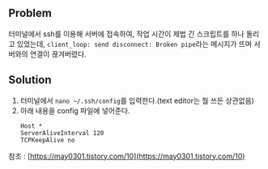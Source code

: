 ## Problem
터미널에서 ssh를 이용해 서버에 접속하여, 작업 시간이 제법 긴 스크립트를 하나 돌리고 있었는데,
`client_loop: send disconnect: Broken pipe`라는 메시지가 뜨며 서버와의 연결이 끊겨버렸다.

## Solution
1. 터미널에서 `nano ~/.ssh/config`를 입력한다.(text editor는 뭘 쓰든 상관없음)
2. 아래 내용을 config 파일에 넣어준다.
   ```
   Host *
   ServerAliveInterval 120
   TCPKeepAlive no
   ```

참조 : [https://may0301.tistory.com/10](https://may0301.tistory.com/10)
